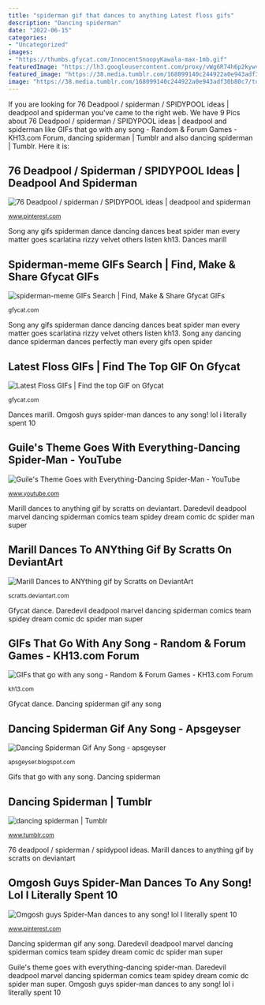```yaml
---
title: "spiderman gif that dances to anything Latest floss gifs"
description: "Dancing spiderman"
date: "2022-06-15"
categories:
- "Uncategorized"
images:
- "https://thumbs.gfycat.com/InnocentSnoopyKawala-max-1mb.gif"
featuredImage: "https://lh3.googleusercontent.com/proxy/vWg6R74h6p2kywvGTFONrjy-PQdrTwHjKIS8REpANY_hZmGb8-DF5uhegQYsUVzKQFk6NA6zerieKbkHEqCxF92xyYTxyAe2Rg-jX30D_cD91b8CCcp9VUo5fKu5xkbxhTrE6CCbXthV9edmgOMWr8G7Qdj7oj7EXdXgE4i6yoDHm-cX7O84=w1200-h630-p-k-no-nu"
featured_image: "https://38.media.tumblr.com/168099140c244922a0e943adf30b80c7/tumblr_mzeovo0Fm71risnmzo1_500.gif"
image: "https://38.media.tumblr.com/168099140c244922a0e943adf30b80c7/tumblr_mzeovo0Fm71risnmzo1_500.gif"
---
```


If you are looking for 76 Deadpool / spiderman / SPIDYPOOL ideas | deadpool and spiderman you've came to the right web. We have 9 Pics about 76 Deadpool / spiderman / SPIDYPOOL ideas | deadpool and spiderman like GIFs that go with any song - Random &amp; Forum Games - KH13.com Forum, dancing spiderman | Tumblr and also dancing spiderman | Tumblr. Here it is:

## 76 Deadpool / Spiderman / SPIDYPOOL Ideas | Deadpool And Spiderman

![76 Deadpool / spiderman / SPIDYPOOL ideas | deadpool and spiderman](https://i.pinimg.com/custom_covers/200x150/344032927723614208_1404169433.jpg "Dancing everything goes spider man")

<small>www.pinterest.com</small>

Song any gifs spiderman dance dancing dances beat spider man every matter goes scarlatina rizzy velvet others listen kh13. Dances marill

## Spiderman-meme GIFs Search | Find, Make &amp; Share Gfycat GIFs

![spiderman-meme GIFs Search | Find, Make &amp; Share Gfycat GIFs](https://thumbs.gfycat.com/SourDisastrousKangaroo-size_restricted.gif "Dancing everything goes spider man")

<small>gfycat.com</small>

Song any gifs spiderman dance dancing dances beat spider man every matter goes scarlatina rizzy velvet others listen kh13. Song any dancing dance spiderman dances perfectly man every gifs open spider

## Latest Floss GIFs | Find The Top GIF On Gfycat

![Latest Floss GIFs | Find the top GIF on Gfycat](https://thumbs.gfycat.com/InnocentSnoopyKawala-max-1mb.gif "Latest floss gifs")

<small>gfycat.com</small>

Dances marill. Omgosh guys spider-man dances to any song! lol i literally spent 10

## Guile&#039;s Theme Goes With Everything-Dancing Spider-Man - YouTube

![Guile&#039;s Theme Goes with Everything-Dancing Spider-Man - YouTube](https://i.ytimg.com/vi/upg3yg7sFj0/hqdefault.jpg "Marill dances to anything gif by scratts on deviantart")

<small>www.youtube.com</small>

Marill dances to anything gif by scratts on deviantart. Daredevil deadpool marvel dancing spiderman comics team spidey dream comic dc spider man super

## Marill Dances To ANYthing Gif By Scratts On DeviantArt

![Marill Dances to ANYthing gif by Scratts on DeviantArt](https://orig00.deviantart.net/c7f0/f/2013/159/5/b/adorable_dancer_by_scratts-d689wmy.gif "Dances marill")

<small>scratts.deviantart.com</small>

Gfycat dance. Daredevil deadpool marvel dancing spiderman comics team spidey dream comic dc spider man super

## GIFs That Go With Any Song - Random &amp; Forum Games - KH13.com Forum

![GIFs that go with any song - Random &amp; Forum Games - KH13.com Forum](http://static.fjcdn.com/gifs/Spiderman+will+dance+to+ANY+song.+ANY+SONG.+My+personal_71ec2f_4042150.gif "Dancing spiderman")

<small>kh13.com</small>

Gfycat dance. Dancing spiderman gif any song

## Dancing Spiderman Gif Any Song - Apsgeyser

![Dancing Spiderman Gif Any Song - apsgeyser](https://lh3.googleusercontent.com/proxy/vWg6R74h6p2kywvGTFONrjy-PQdrTwHjKIS8REpANY_hZmGb8-DF5uhegQYsUVzKQFk6NA6zerieKbkHEqCxF92xyYTxyAe2Rg-jX30D_cD91b8CCcp9VUo5fKu5xkbxhTrE6CCbXthV9edmgOMWr8G7Qdj7oj7EXdXgE4i6yoDHm-cX7O84=w1200-h630-p-k-no-nu "Gifs that go with any song")

<small>apsgeyser.blogspot.com</small>

Gifs that go with any song. Dancing spiderman

## Dancing Spiderman | Tumblr

![dancing spiderman | Tumblr](https://38.media.tumblr.com/168099140c244922a0e943adf30b80c7/tumblr_mzeovo0Fm71risnmzo1_500.gif "Dancing everything goes spider man")

<small>www.tumblr.com</small>

76 deadpool / spiderman / spidypool ideas. Marill dances to anything gif by scratts on deviantart

## Omgosh Guys Spider-Man Dances To Any Song! Lol I Literally Spent 10

![Omgosh guys Spider-Man dances to any song! lol I literally spent 10](https://i.pinimg.com/236x/55/7d/24/557d24d4a7138e7b588fa188f261148b--dying-inside-exo.jpg "Guile&#039;s theme goes with everything-dancing spider-man")

<small>www.pinterest.com</small>

Dancing spiderman gif any song. Daredevil deadpool marvel dancing spiderman comics team spidey dream comic dc spider man super

Guile&#039;s theme goes with everything-dancing spider-man. Daredevil deadpool marvel dancing spiderman comics team spidey dream comic dc spider man super. Omgosh guys spider-man dances to any song! lol i literally spent 10
